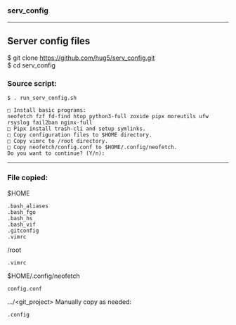 ### serv_config

----------------------------------------------

## Server config files

$ git clone https://github.com/hug5/serv_config.git  
$ cd serv_config

### Source script: 
```
$ . run_serv_config.sh

□ Install basic programs:
neofetch fzf fd-find htop python3-full zoxide pipx moreutils ufw rsyslog fail2ban nginx-full
□ Pipx install trash-cli and setup symlinks.
□ Copy configuration files to $HOME directory.
□ Copy vimrc to /root directory.
□ Copy neofetch/config.conf to $HOME/.config/neofetch.
Do you want to continue? (Y/n):
```

----------------------------------------------

### File copied:

$HOME
```
.bash_aliases  
.bash_fgo
.bash_hs  
.bash_vif
.gitconfig  
.vimrc  
```
/root
```
.vimrc  
```
$HOME/.config/neofetch
```
config.conf
```
.../<git_project>
Manually copy as needed:
```
.config
```
